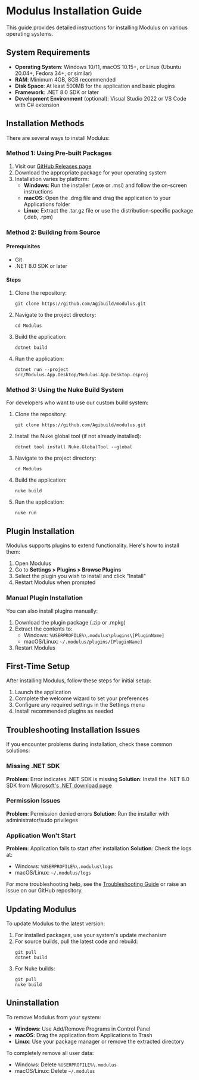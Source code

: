 # Modulus Installation Guide

This guide provides detailed instructions for installing Modulus on various operating systems.

## System Requirements

- **Operating System**: Windows 10/11, macOS 10.15+, or Linux (Ubuntu 20.04+, Fedora 34+, or similar)
- **RAM**: Minimum 4GB, 8GB recommended
- **Disk Space**: At least 500MB for the application and basic plugins
- **Framework**: .NET 8.0 SDK or later
- **Development Environment** (optional): Visual Studio 2022 or VS Code with C# extension

## Installation Methods

There are several ways to install Modulus:

### Method 1: Using Pre-built Packages

1. Visit our [GitHub Releases page](https://github.com/Agibuild/modulus/releases)
2. Download the appropriate package for your operating system
3. Installation varies by platform:
   - **Windows**: Run the installer (.exe or .msi) and follow the on-screen instructions
   - **macOS**: Open the .dmg file and drag the application to your Applications folder
   - **Linux**: Extract the .tar.gz file or use the distribution-specific package (.deb, .rpm)

### Method 2: Building from Source

#### Prerequisites

- Git
- .NET 8.0 SDK or later

#### Steps

1. Clone the repository:
   ```
   git clone https://github.com/Agibuild/modulus.git
   ```

2. Navigate to the project directory:
   ```
   cd Modulus
   ```

3. Build the application:
   ```
   dotnet build
   ```

4. Run the application:
   ```
   dotnet run --project src/Modulus.App.Desktop/Modulus.App.Desktop.csproj
   ```

### Method 3: Using the Nuke Build System

For developers who want to use our custom build system:

1. Clone the repository:
   ```
   git clone https://github.com/Agibuild/modulus.git
   ```

2. Install the Nuke global tool (if not already installed):
   ```
   dotnet tool install Nuke.GlobalTool --global
   ```

3. Navigate to the project directory:
   ```
   cd Modulus
   ```

4. Build the application:
   ```
   nuke build
   ```

5. Run the application:
   ```
   nuke run
   ```

## Plugin Installation

Modulus supports plugins to extend functionality. Here's how to install them:

1. Open Modulus
2. Go to **Settings > Plugins > Browse Plugins**
3. Select the plugin you wish to install and click "Install"
4. Restart Modulus when prompted

### Manual Plugin Installation

You can also install plugins manually:

1. Download the plugin package (.zip or .mpkg)
2. Extract the contents to: 
   - Windows: `%USERPROFILE%\.modulus\plugins\[PluginName]`
   - macOS/Linux: `~/.modulus/plugins/[PluginName]`
3. Restart Modulus

## First-Time Setup

After installing Modulus, follow these steps for initial setup:

1. Launch the application
2. Complete the welcome wizard to set your preferences
3. Configure any required settings in the Settings menu
4. Install recommended plugins as needed

## Troubleshooting Installation Issues

If you encounter problems during installation, check these common solutions:

### Missing .NET SDK

**Problem**: Error indicates .NET SDK is missing
**Solution**: Install the .NET 8.0 SDK from [Microsoft's .NET download page](https://dotnet.microsoft.com/download)

### Permission Issues

**Problem**: Permission denied errors
**Solution**: Run the installer with administrator/sudo privileges

### Application Won't Start

**Problem**: Application fails to start after installation
**Solution**: Check the logs at:
- Windows: `%USERPROFILE%\.modulus\logs`
- macOS/Linux: `~/.modulus/logs`

For more troubleshooting help, see the [Troubleshooting Guide](./troubleshooting.md) or raise an issue on our GitHub repository.

## Updating Modulus

To update Modulus to the latest version:

1. For installed packages, use your system's update mechanism
2. For source builds, pull the latest code and rebuild:
   ```
   git pull
   dotnet build
   ```
3. For Nuke builds:
   ```
   git pull
   nuke build
   ```

## Uninstallation

To remove Modulus from your system:

- **Windows**: Use Add/Remove Programs in Control Panel
- **macOS**: Drag the application from Applications to Trash
- **Linux**: Use your package manager or remove the extracted directory

To completely remove all user data:
- Windows: Delete `%USERPROFILE%\.modulus`
- macOS/Linux: Delete `~/.modulus`
